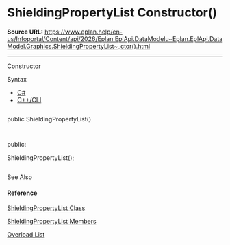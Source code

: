 # ShieldingPropertyList Constructor()

**Source URL:** https://www.eplan.help/en-us/Infoportal/Content/api/2026/Eplan.EplApi.DataModelu~Eplan.EplApi.DataModel.Graphics.ShieldingPropertyList~_ctor().html

---

Constructor

Syntax

- [C#](#i-syntax-CS)
- [C++/CLI](#i-syntax-CPP2005)

```
```
public ShieldingPropertyList()
```
```

```
```
public:
ShieldingPropertyList();
```
```



See Also

#### Reference

[ShieldingPropertyList Class](Eplan.EplApi.DataModelu~Eplan.EplApi.DataModel.Graphics.ShieldingPropertyList.html)
  
[ShieldingPropertyList Members](Eplan.EplApi.DataModelu~Eplan.EplApi.DataModel.Graphics.ShieldingPropertyList_members.html)
  
[Overload List](Eplan.EplApi.DataModelu~Eplan.EplApi.DataModel.Graphics.ShieldingPropertyList~_ctor.html)